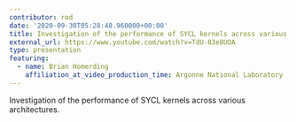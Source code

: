 ```yaml
---
contributor: rod
date: '2020-09-30T05:28:48.960000+00:00'
title: Investigation of the performance of SYCL kernels across various architectures
external_url: https://www.youtube.com/watch?v=TdU-83e8UOA
type: presentation
featuring:
  - name: Brian Homerding
    affiliation_at_video_production_time: Argonne National Laboratory
---
```


Investigation of the performance of SYCL kernels across various architectures.
